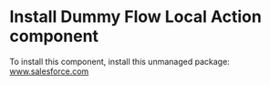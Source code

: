 # Install Dummy Flow Local Action component

To install this component, install this unmanaged package: www.salesforce.com
